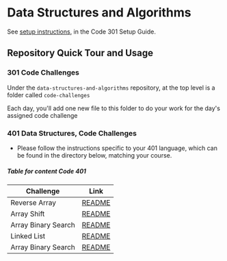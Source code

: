 # Data Structures and Algorithms

See [setup instructions](https://codefellows.github.io/setup-guide/code-301/3-code-challenges), in the Code 301 Setup Guide.

## Repository Quick Tour and Usage

### 301 Code Challenges

Under the `data-structures-and-algorithms` repository, at the top level is a folder called `code-challenges`

Each day, you'll add one new file to this folder to do your work for the day's assigned code challenge

### 401 Data Structures, Code Challenges

- Please follow the instructions specific to your 401 language, which can be found in the directory below, matching your course.

##### Table for content Code 401

| Challenge           | Link                                                       |
| ------------------- | ---------------------------------------------------------- |
| Reverse Array       | [README](javascript/code-challenges/arrayReverse/)         |
| Array Shift         | [README](javascript/code-challenges/arrayShifte/)          |
| Array Binary Search | [README](javascript/code-challenges/arrayBinarySearch/)    |
| Linked List         | [README](javascript/linked-list)                           |
| Array Binary Search | [README](javascript/code-challenges/code-challenges/llZip) |
